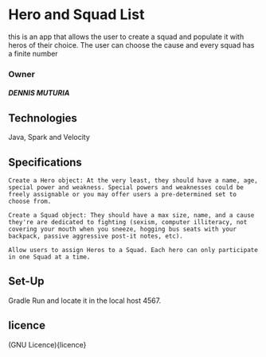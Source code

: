 # Hero and Squad List

this is an app that allows the user to create a squad and populate it with heros of their choice. The user can choose the cause and every squad has a finite number
### Owner
##### DENNIS MUTURIA
## Technologies

Java, Spark and Velocity
## Specifications

    Create a Hero object: At the very least, they should have a name, age, special power and weakness. Special powers and weaknesses could be freely assignable or you may offer users a pre-determined set to choose from.

    Create a Squad object: They should have a max size, name, and a cause they're are dedicated to fighting (sexism, computer illiteracy, not covering your mouth when you sneeze, hogging bus seats with your backpack, passive aggressive post-it notes, etc).

    Allow users to assign Heros to a Squad. Each hero can only participate in one Squad at a time.

## Set-Up

Gradle Run and locate it in the local host 4567.

## licence
  (GNU Licence){licence}
